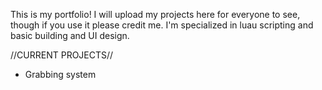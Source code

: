 This is my portfolio! I will upload my projects here for everyone to see, though if you use it please credit me.
I'm specialized in luau scripting and basic building and UI design.

//CURRENT PROJECTS//
- Grabbing system
